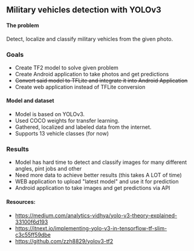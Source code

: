 ## Military vehicles detection with YOLOv3

#### The problem

Detect, localize and classify military vehicles from the given photo.

### Goals
- Create TF2 model to solve given problem
- Create Android application to take photos and get predictions
- ~~Convert said model to TFLite and integrate it into Android Application~~ 
- Create web application instead of TFLite conversion

#### Model and dataset

- Model is based on YOLOv3.  
- Used COCO weights for transfer learning.
- Gathered, localized and labeled data from the internet.
- Supports 13 vehicle classes (for now)


###  Results

- Model has hard time to detect and classify images for many different angles, pint jobs and other
- Need more data to achieve better results (this takes A LOT of time)
- WEB application to upload "latest model" and use it for prediction
- Android application to take images and get predictions via API



#### Resources:
- https://medium.com/analytics-vidhya/yolo-v3-theory-explained-33100f6d193
- https://itnext.io/implementing-yolo-v3-in-tensorflow-tf-slim-c3c55ff59dbe
- https://github.com/zzh8829/yolov3-tf2